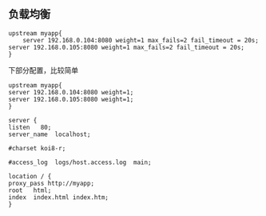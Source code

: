 ## 负载均衡 ##

    upstream myapp{
    	server 192.168.0.104:8080 weight=1 max_fails=2 fail_timeout = 20s;
    server 192.168.0.105:8080 weight=1 max_fails=2 fail_timeout = 20s;
    }


下部分配置，比较简单

    upstream myapp{
    server 192.168.0.104:8080 weight=1;
    server 192.168.0.105:8080 weight=1;
    }
    
    server {
    listen   80;
    server_name  localhost;
    
    #charset koi8-r;
    
    #access_log  logs/host.access.log  main;
    
    location / {
    proxy_pass http://myapp;
    root   html;
    index  index.html index.htm;
    }
    